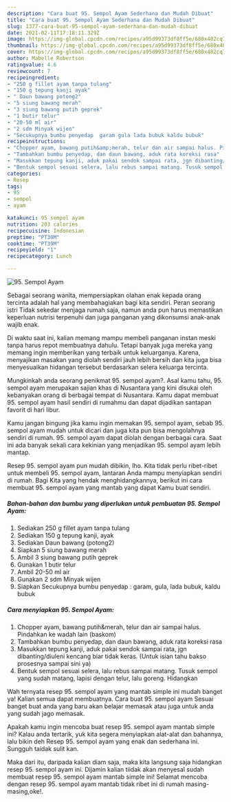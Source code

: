 ```yaml
---
description: "Cara buat 95. Sempol Ayam Sederhana dan Mudah Dibuat"
title: "Cara buat 95. Sempol Ayam Sederhana dan Mudah Dibuat"
slug: 1377-cara-buat-95-sempol-ayam-sederhana-dan-mudah-dibuat
date: 2021-02-11T17:18:11.329Z
image: https://img-global.cpcdn.com/recipes/a95d99373df8ff5e/680x482cq70/95-sempol-ayam-foto-resep-utama.jpg
thumbnail: https://img-global.cpcdn.com/recipes/a95d99373df8ff5e/680x482cq70/95-sempol-ayam-foto-resep-utama.jpg
cover: https://img-global.cpcdn.com/recipes/a95d99373df8ff5e/680x482cq70/95-sempol-ayam-foto-resep-utama.jpg
author: Mabelle Robertson
ratingvalue: 4.6
reviewcount: 7
recipeingredient:
- "250 g fillet ayam tanpa tulang"
- "150 g tepung kanji ayak"
- " Daun bawang potong2"
- "5 siung bawang merah"
- "3 siung bawang putih geprek"
- "1 butir telur"
- "20-50 ml air"
- "2 sdm Minyak wijen"
- "Secukupnya bumbu penyedap  garam gula lada bubuk kaldu bubuk"
recipeinstructions:
- "Chopper ayam, bawang putih&amp;merah, telur dan air sampai halus. Pindahkan ke wadah lain (baskom)"
- "Tambahkan bumbu penyedap, dan daun bawang, aduk rata koreksi rasa"
- "Masukkan tepung kanji, aduk pakai sendok sampai rata, jgn dibanting/diuleni kencang biar tidak keras. (Untuk isian tahu bakso prosesnya sampai sini ya)"
- "Bentuk sempol sesuai selera, lalu rebus sampai matang. Tusuk sempol yang sudah matang, lapisi dengan telur, lalu goreng. Hidangkan"
categories:
- Resep
tags:
- 95
- sempol
- ayam

katakunci: 95 sempol ayam 
nutrition: 203 calories
recipecuisine: Indonesian
preptime: "PT30M"
cooktime: "PT39M"
recipeyield: "1"
recipecategory: Lunch

---
```



![95. Sempol Ayam](https://img-global.cpcdn.com/recipes/a95d99373df8ff5e/680x482cq70/95-sempol-ayam-foto-resep-utama.jpg)

Sebagai seorang wanita, mempersiapkan olahan enak kepada orang tercinta adalah hal yang membahagiakan bagi kita sendiri. Peran seorang istri Tidak sekedar menjaga rumah saja, namun anda pun harus memastikan keperluan nutrisi terpenuhi dan juga panganan yang dikonsumsi anak-anak wajib enak.

Di waktu  saat ini, kalian memang mampu membeli panganan instan meski tanpa harus repot membuatnya dahulu. Tetapi banyak juga mereka yang memang ingin memberikan yang terbaik untuk keluarganya. Karena, menyajikan masakan yang diolah sendiri jauh lebih bersih dan kita juga bisa menyesuaikan hidangan tersebut berdasarkan selera keluarga tercinta. 



Mungkinkah anda seorang penikmat 95. sempol ayam?. Asal kamu tahu, 95. sempol ayam merupakan sajian khas di Nusantara yang kini disukai oleh kebanyakan orang di berbagai tempat di Nusantara. Kamu dapat membuat 95. sempol ayam hasil sendiri di rumahmu dan dapat dijadikan santapan favorit di hari libur.

Kamu jangan bingung jika kamu ingin memakan 95. sempol ayam, sebab 95. sempol ayam mudah untuk dicari dan juga kita pun bisa mengolahnya sendiri di rumah. 95. sempol ayam dapat diolah dengan berbagai cara. Saat ini ada banyak sekali cara kekinian yang menjadikan 95. sempol ayam lebih mantap.

Resep 95. sempol ayam pun mudah dibikin, lho. Kita tidak perlu ribet-ribet untuk membeli 95. sempol ayam, lantaran Anda mampu menyiapkan sendiri di rumah. Bagi Kita yang hendak menghidangkannya, berikut ini cara membuat 95. sempol ayam yang mantab yang dapat Kamu buat sendiri.

<!--inarticleads1-->

##### Bahan-bahan dan bumbu yang diperlukan untuk pembuatan 95. Sempol Ayam:

1. Sediakan 250 g fillet ayam tanpa tulang
1. Sediakan 150 g tepung kanji, ayak
1. Sediakan  Daun bawang (potong2)
1. Siapkan 5 siung bawang merah
1. Ambil 3 siung bawang putih geprek
1. Gunakan 1 butir telur
1. Ambil 20-50 ml air
1. Gunakan 2 sdm Minyak wijen
1. Siapkan Secukupnya bumbu penyedap : garam, gula, lada bubuk, kaldu bubuk




<!--inarticleads2-->

##### Cara menyiapkan 95. Sempol Ayam:

1. Chopper ayam, bawang putih&amp;merah, telur dan air sampai halus. Pindahkan ke wadah lain (baskom)
1. Tambahkan bumbu penyedap, dan daun bawang, aduk rata koreksi rasa
1. Masukkan tepung kanji, aduk pakai sendok sampai rata, jgn dibanting/diuleni kencang biar tidak keras. (Untuk isian tahu bakso prosesnya sampai sini ya)
1. Bentuk sempol sesuai selera, lalu rebus sampai matang. Tusuk sempol yang sudah matang, lapisi dengan telur, lalu goreng. Hidangkan




Wah ternyata resep 95. sempol ayam yang mantab simple ini mudah banget ya! Kalian semua dapat membuatnya. Cara buat 95. sempol ayam Sesuai banget buat anda yang baru akan belajar memasak atau juga untuk anda yang sudah jago memasak.

Apakah kamu ingin mencoba buat resep 95. sempol ayam mantab simple ini? Kalau anda tertarik, yuk kita segera menyiapkan alat-alat dan bahannya, lalu bikin deh Resep 95. sempol ayam yang enak dan sederhana ini. Sungguh taidak sulit kan. 

Maka dari itu, daripada kalian diam saja, maka kita langsung saja hidangkan resep 95. sempol ayam ini. Dijamin kalian tiidak akan menyesal sudah membuat resep 95. sempol ayam mantab simple ini! Selamat mencoba dengan resep 95. sempol ayam mantab tidak ribet ini di rumah masing-masing,oke!.

